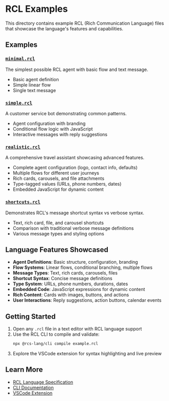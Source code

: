 # RCL Examples

This directory contains example RCL (Rich Communication Language) files that showcase the language's features and capabilities.

## Examples

### [`minimal.rcl`](./minimal.rcl)
The simplest possible RCL agent with basic flow and text message.
- Basic agent definition
- Simple linear flow
- Single text message

### [`simple.rcl`](./simple.rcl)
A customer service bot demonstrating common patterns.
- Agent configuration with branding
- Conditional flow logic with JavaScript
- Interactive messages with reply suggestions

### [`realistic.rcl`](./realistic.rcl)
A comprehensive travel assistant showcasing advanced features.
- Complete agent configuration (logo, contact info, defaults)
- Multiple flows for different user journeys
- Rich cards, carousels, and file attachments
- Type-tagged values (URLs, phone numbers, dates)
- Embedded JavaScript for dynamic content

### [`shortcuts.rcl`](./shortcuts.rcl)
Demonstrates RCL's message shortcut syntax vs verbose syntax.
- Text, rich card, file, and carousel shortcuts
- Comparison with traditional verbose message definitions
- Various message types and styling options

## Language Features Showcased

- **Agent Definitions**: Basic structure, configuration, branding
- **Flow Systems**: Linear flows, conditional branching, multiple flows
- **Message Types**: Text, rich cards, carousels, files
- **Shortcut Syntax**: Concise message definitions
- **Type System**: URLs, phone numbers, durations, dates
- **Embedded Code**: JavaScript expressions for dynamic content
- **Rich Content**: Cards with images, buttons, and actions
- **User Interactions**: Reply suggestions, action buttons, calendar events

## Getting Started

1. Open any `.rcl` file in a text editor with RCL language support
2. Use the RCL CLI to compile and validate:
   ```bash
   npx @rcs-lang/cli compile example.rcl
   ```
3. Explore the VSCode extension for syntax highlighting and live preview

## Learn More

- [RCL Language Specification](../docs/rcl-formal-specification.md)
- [CLI Documentation](../packages/cli/README.md)
- [VSCode Extension](../apps/extension/README.md)
